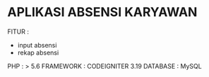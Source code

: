 # APLIKASI ABSENSI KARYAWAN

FITUR :
- input absensi
- rekap absensi

PHP : > 5.6
FRAMEWORK : CODEIGNITER 3.19
DATABASE : MySQL
